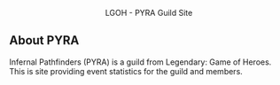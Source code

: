 <p align="center">LGOH - PYRA Guild Site</p>


## About PYRA

Infernal Pathfinders (PYRA) is a guild from Legendary: Game of Heroes. This is site providing event statistics for the guild and members. 

